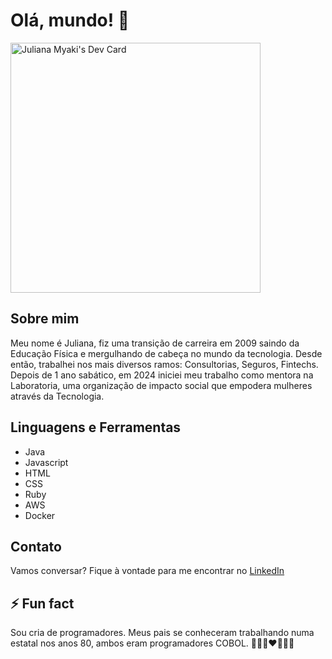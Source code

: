 # Olá, mundo! 👋

<a href="https://app.daily.dev/myakiju"><img src="https://api.daily.dev/devcards/a542fa2f938d4d9c832b1f3ad27aa082.png?r=veo" width="400" alt="Juliana Myaki's Dev Card"/></a>
 
<!-- <img height="180em" src="https://github-readme-stats.vercel.app/api?username=myakiju&show_icons=true&theme=tokyonight"/> <img height="180em" src="https://github-readme-stats.vercel.app/api/top-langs/?username=myakiju&layout=compact&theme=tokyonight"/> -->

## Sobre mim
Meu nome é Juliana, fiz uma transição de carreira em 2009 saindo da Educação Física e mergulhando de cabeça no mundo da tecnologia. Desde então, trabalhei nos mais diversos ramos: Consultorias, Seguros, Fintechs. Depois de 1 ano sabático, em 2024 iniciei meu trabalho como mentora na Laboratoria, uma organização de impacto social que empodera mulheres através da Tecnologia. 


## Linguagens e Ferramentas
- Java
- Javascript
- HTML
- CSS
- Ruby
- AWS
- Docker

## Contato
Vamos conversar? Fique à vontade para me encontrar no [LinkedIn](https://www.linkedin.com/in/myakiju/) 

## ⚡ Fun fact
Sou cria de programadores. Meus pais se conheceram trabalhando numa estatal nos anos 80, ambos eram programadores COBOL. 
👩🏻‍💻❤️👨🏻‍💻


<!--
**myakiju/myakiju** is a ✨ _special_ ✨ repository because its `README.md` (this file) appears on your GitHub profile.

Here are some ideas to get you started:

- 🔭 I’m currently working on ...
- 🌱 I’m currently learning ...
- 👯 I’m looking to collaborate on ...
- 🤔 I’m looking for help with ...
- 💬 Ask me about ...
- 📫 How to reach me: ...
- 😄 Pronouns: ...
- ⚡ Fun fact: ...
-->
